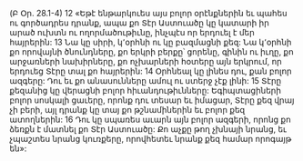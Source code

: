 (Բ Օր. 28.1-4)
12 «Եթէ ենթարկուես այս բոլոր օրէնքներին եւ պահես ու գործադրես դրանք, ապա քո Տէր Աստուածը կը կատարի իր արած ուխտն ու ողորմածութիւնը, ինչպէս որ երդուել է մեր հայրերին: 13 Նա կը սիրի, կ՚օրհնի ու կը բազմացնի քեզ: Նա կ՚օրհնի քո որովայնի ծնունդները, քո երկրի բերքը՝ ցորենը, գինին ու իւղը, քո արջառների նախիրները, քո ոչխարների հօտերը այն երկրում, որ երդուեց Տէրը տալ քո հայրերին: 14 Օրհնեալ կը լինես դու, քան բոլոր ազգերը: Դու եւ քո անասունները ամուլ ու ստերջ չէք լինի: 15 Տէրը քեզանից կը վերացնի բոլոր հիւանդութիւնները: Եգիպտացիների բոլոր սոսկալի ցաւերը, որոնք դու տեսար եւ իմացար, Տէրը քեզ վրայ չի բերի, այլ դրանք կը տայ քո թշնամիներին եւ բոլոր քեզ ատողներին: 16 Դու կը սպառես աւարն այն բոլոր ազգերի, որոնց քո ձեռքն է մատնել քո Տէր Աստուածը: Քո աչքը թող չխնայի նրանց, եւ չպաշտես նրանց կուռքերը, որովհետեւ նրանք քեզ համար որոգայթ են»:
